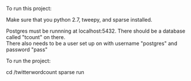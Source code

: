 To run this project:

Make sure that you python 2.7, tweepy, and sparse installed. 

Postgres must be runnning at localhost:5432.  There should be a database called "tcount" on there.  
There also needs to be a user set up on with username "postgres" and password "pass"

To run the project:

cd /twitterwordcount
sparse run